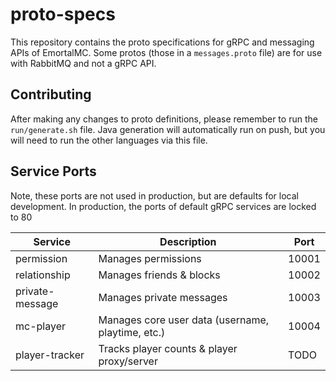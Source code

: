 # proto-specs

This repository contains the proto specifications for gRPC and messaging APIs of EmortalMC.
Some protos (those in a `messages.proto` file) are for use with RabbitMQ and not a gRPC API.

## Contributing

After making any changes to proto definitions, please remember to run the `run/generate.sh` file.
Java generation will automatically run on push, but you will need to run the other languages via this file.

## Service Ports

Note, these ports are not used in production, but are defaults for local development.
In production, the ports of default gRPC services are locked to 80

| Service         | Description                                       | Port  |
|-----------------|---------------------------------------------------|-------|
| permission      | Manages permissions                               | 10001 |
| relationship    | Manages friends & blocks                          | 10002 |
| private-message | Manages private messages                          | 10003 |
| mc-player       | Manages core user data (username, playtime, etc.) | 10004 |
| player-tracker  | Tracks player counts & player proxy/server        | TODO  |
